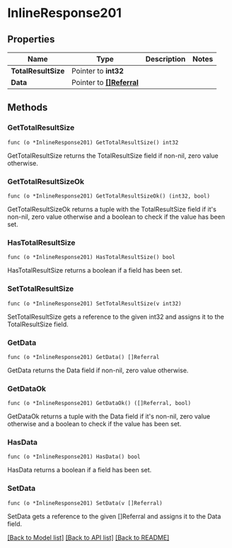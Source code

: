 # InlineResponse201

## Properties

Name | Type | Description | Notes
------------ | ------------- | ------------- | -------------
**TotalResultSize** | Pointer to **int32** |  | 
**Data** | Pointer to [**[]Referral**](Referral.md) |  | 

## Methods

### GetTotalResultSize

`func (o *InlineResponse201) GetTotalResultSize() int32`

GetTotalResultSize returns the TotalResultSize field if non-nil, zero value otherwise.

### GetTotalResultSizeOk

`func (o *InlineResponse201) GetTotalResultSizeOk() (int32, bool)`

GetTotalResultSizeOk returns a tuple with the TotalResultSize field if it's non-nil, zero value otherwise
and a boolean to check if the value has been set.

### HasTotalResultSize

`func (o *InlineResponse201) HasTotalResultSize() bool`

HasTotalResultSize returns a boolean if a field has been set.

### SetTotalResultSize

`func (o *InlineResponse201) SetTotalResultSize(v int32)`

SetTotalResultSize gets a reference to the given int32 and assigns it to the TotalResultSize field.

### GetData

`func (o *InlineResponse201) GetData() []Referral`

GetData returns the Data field if non-nil, zero value otherwise.

### GetDataOk

`func (o *InlineResponse201) GetDataOk() ([]Referral, bool)`

GetDataOk returns a tuple with the Data field if it's non-nil, zero value otherwise
and a boolean to check if the value has been set.

### HasData

`func (o *InlineResponse201) HasData() bool`

HasData returns a boolean if a field has been set.

### SetData

`func (o *InlineResponse201) SetData(v []Referral)`

SetData gets a reference to the given []Referral and assigns it to the Data field.


[[Back to Model list]](../README.md#documentation-for-models) [[Back to API list]](../README.md#documentation-for-api-endpoints) [[Back to README]](../README.md)


